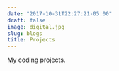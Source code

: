 ```yaml
---
date: "2017-10-31T22:27:21-05:00"
draft: false
image: digital.jpg
slug: blogs
title: Projects
---
```


My coding projects.